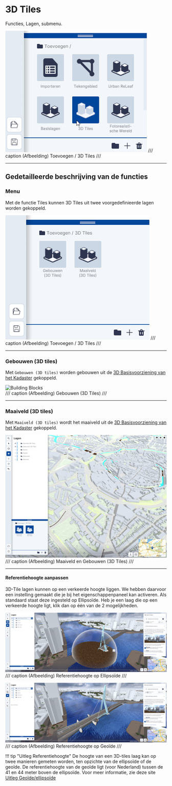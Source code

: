 # 3D Tiles

Functies, Lagen, submenu.  
  
![Building Blocks](../handleiding/imgs/lagen.toevoegen.menu.3d.tiles.png) 
/// caption
(Afbeelding) Toevoegen / 3D Tiles
///

---

## Gedetailleerde beschrijving van de functies

### Menu

Met de functie Tiles kunnen 3D Tiles uit twee voorgedefinieerde lagen worden gekoppeld.  

![Building Blocks](../handleiding/imgs/lagen.toevoegen.3d.tiles.menu.png)
/// caption
(Afbeelding) Toevoegen / 3D Tiles
///

---

### Gebouwen (3D tiles)

Met `Gebouwen (3D tiles)` worden gebouwen uit de 
[3D Basisvoorziening van het Kadaster](https://www.pdok.nl/introductie/-/article/3d-basisvoorziening-1) gekoppeld.  

![Building Blocks](../handleiding/imgs/lagen.toevoegen.3d.tiles.gebouwen.png)  
/// caption
(Afbeelding) Gebouwen (3D Tiles)
///

---

### Maaiveld (3D tiles)

Met `Maaiveld (3D tiles)` wordt het maaiveld uit de 
[3D Basisvoorziening van het Kadaster](https://www.pdok.nl/introductie/-/article/3d-basisvoorziening-1) gekoppeld.

![Building Blocks](../handleiding/imgs/lagen.toevoegen.3d.tiles.maaiveld.png)  
/// caption
(Afbeelding) Maaiveld en Gebouwen (3D Tiles)
///

---

#### Referentiehoogte aanpassen

3D-Tile lagen kunnen op een verkeerde hoogte liggen. We hebben daarvoor een instelling gemaakt die je bij het eigenschappenpaneel kan activeren. Als standaard staat deze ingesteld op Ellipsoïde. Heb je een laag die op een verkeerde hoogte ligt, klik dan op één van de 2 mogelijkheden.
<br>

![Building Blocks](../handleiding/imgs/lagen.toevoegen.3d.tiles.url.ellipsoide.png)  
/// caption
(Afbeelding) Referentiehoogte op Ellipsoïde
///
<br>

![Building Blocks](../handleiding/imgs/lagen.toevoegen.3d.tiles.url.geoide.png)  
/// caption
(Afbeelding) Referentiehoogte op Geoïde
///
<br>

!!! tip "Uitleg Referentiehoogte"
    De hoogte van een 3D-tiles laag kan op twee manieren gemeten worden, ten opzichte van de ellipsoïde of de geoïde. De referentiehoogte van de geoïde ligt (voor Nederland) tussen de 41 en 44 meter boven de ellipsoïde. Voor meer informatie, zie deze site [Uitleg Geoïde/ellipsoïde](https://3dtilesnederland.nl/over-terrein-en-3d-tilesets)